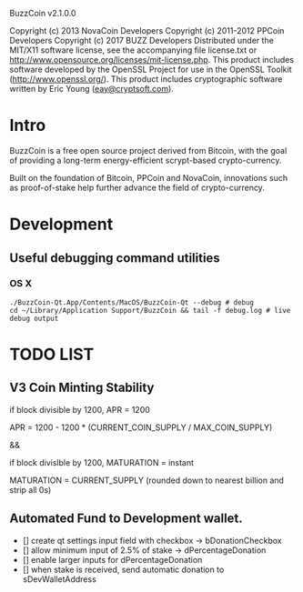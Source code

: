 BuzzCoin v2.1.0.0

Copyright (c) 2013 NovaCoin Developers Copyright (c) 2011-2012 PPCoin Developers
Copyright (c) 2017 BUZZ Developers Distributed under the MIT/X11 software
license, see the accompanying file license.txt or
http://www.opensource.org/licenses/mit-license.php. This product includes
software developed by the OpenSSL Project for use in the OpenSSL Toolkit
(http://www.openssl.org/). This product includes cryptographic software written
by Eric Young (eay@cryptsoft.com).

# Intro

BuzzCoin is a free open source project derived from Bitcoin, with the goal of
providing a long-term energy-efficient scrypt-based crypto-currency.

Built on the foundation of Bitcoin, PPCoin and NovaCoin, innovations such as
proof-of-stake help further advance the field of crypto-currency.

# Development

## Useful debugging command utilities

### OS X

```
./BuzzCoin-Qt.App/Contents/MacOS/BuzzCoin-Qt --debug # debug
cd ~/Library/Application Support/BuzzCoin && tail -f debug.log # live debug output
```

# TODO LIST

## V3 Coin Minting Stability

if block divisible by 1200, APR = 1200

APR = 1200 - 1200 \* (CURRENT_COIN_SUPPLY / MAX_COIN_SUPPLY)

&&

if block divislble by 1200, MATURATION = instant

MATURATION = CURRENT_SUPPLY (rounded down to nearest billion and strip all 0s)

## Automated Fund to Development wallet.

* [] create qt settings input field with checkbox -> bDonationCheckbox
* [] allow minimum input of 2.5% of stake -> dPercentageDonation
* [] enable larger inputs for dPercentageDonation
* [] when stake is received, send automatic donation to sDevWalletAddress

